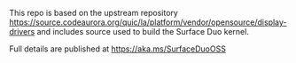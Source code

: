 This repo is based on the upstream repository https://source.codeaurora.org/quic/la/platform/vendor/opensource/display-drivers
and includes source used to build the Surface Duo kernel. 

Full details are published at https://aka.ms/SurfaceDuoOSS

